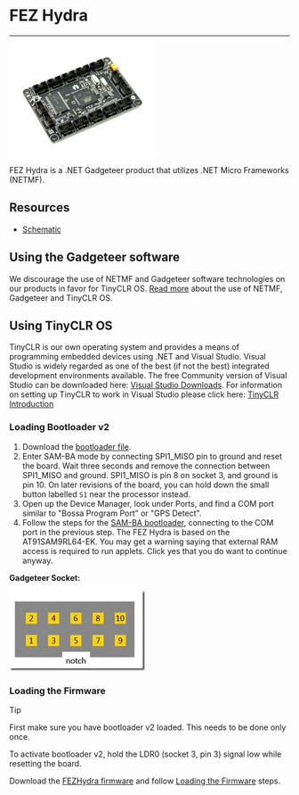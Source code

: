 # FEZ Hydra
---
![FEZ Hydra](images/fez-hydra.jpg)

FEZ Hydra is a .NET Gadgeteer product that utilizes .NET Micro Frameworks (NETMF).

## Resources
* [Schematic](http://files.ghielectronics.com/downloads/Schematics/FEZ/FEZ%20Hydra%20Schematic.pdf)

## Using the Gadgeteer software
We discourage the use of NETMF and Gadgeteer software technologies on our products in favor for TinyCLR OS. [Read more](intro.md) about the use of NETMF, Gadgeteer and TinyCLR OS.

## Using TinyCLR OS
TinyCLR is our own operating system and provides a means of programming embedded devices using .NET and Visual Studio.  Visual Studio is widely regarded as one of the best (if not the best) integrated development environments available.  The free Community version of Visual Studio can be downloaded here:  [Visual Studio Downloads](https://www.visualstudio.com/downloads/).  For information on setting up TinyCLR to work in Visual Studio please click here:  [TinyCLR Introduction](../../software/tinyclr/intro.md)

### Loading Bootloader v2
1. Download the [bootloader file](../../software/loaders/ghi-bootloader.md#fez-hydra).
2. Enter SAM-BA mode by connecting SPI1_MISO pin to ground and reset the board. Wait three seconds and remove the connection between SPI1_MISO and ground. SPI1_MISO is pin 8 on socket 3, and ground is pin 10. On later revisions of the board, you can hold down the small button labelled `S1` near the processor instead.  
3. Open up the Device Manager, look under Ports, and find a COM port similar to "Bossa Program Port" or "GPS Detect".
4. Follow the steps for the [SAM-BA bootloader](../../software/loaders/intro.md#sam-ba-bootloader), connecting to the COM port in the previous step. The FEZ Hydra is based on the AT91SAM9RL64-EK. You may get a warning saying that external RAM access is required to run applets. Click yes that you do want to continue anyway.

**Gadgeteer Socket:**

![Gadgeteer Socket](images/socket.png)


### Loading the Firmware

> [!Tip]
> First make sure you have bootloader v2 loaded. This needs to be done only once.

To activate bootloader v2, hold the LDR0 (socket 3, pin 3) signal low while resetting the board.

Download the [FEZHydra firmware](../../software/tinyclr/downloads.md#fez-hydra) and follow [Loading the Firmware](../../software/loaders/ghi-bootloader.md#loading-the-firmware) steps.